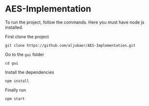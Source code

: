 # AES-Implementation
To run the project, follow the commands. Here you must have node js installed.

First clone the project 

`git clone https://github.com/aljubaer/AES-Implementation.git` 

Go to the `gui` folder 

`cd gui` 

Install the dependencies 

`npm install` 

Finally run 

`npm start`
